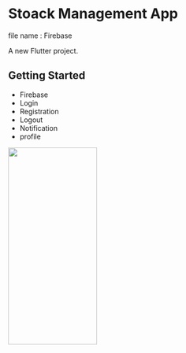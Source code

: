 # Stoack Management App

file name : Firebase

A new Flutter project.

## Getting Started
- Firebase
- Login
- Registration
- Logout
- Notification
- profile


<p>
   <img src= "https://github.com/user-attachments/assets/64d9cdff-bf79-4fd0-a310-636c0d36cb4a" height="400", width="180">
</p>
